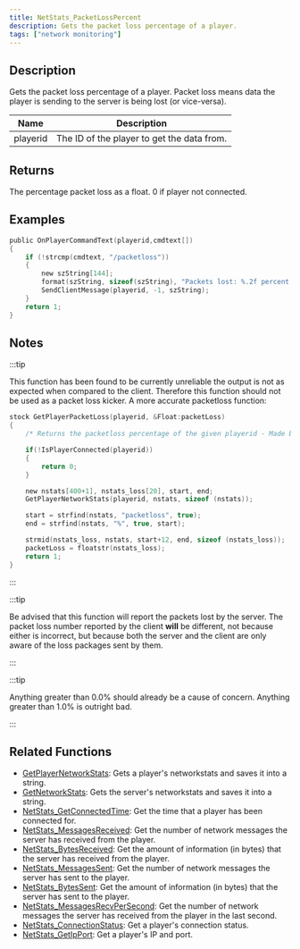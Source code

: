 ```yaml
---
title: NetStats_PacketLossPercent
description: Gets the packet loss percentage of a player.
tags: ["network monitoring"]
---
```


## Description

Gets the packet loss percentage of a player. Packet loss means data the player is sending to the server is being lost (or vice-versa).

| Name     | Description                                |
| -------- | ------------------------------------------ |
| playerid | The ID of the player to get the data from. |

## Returns

The percentage packet loss as a float. 0 if player not connected.

## Examples

```c
public OnPlayerCommandText(playerid,cmdtext[])
{
    if (!strcmp(cmdtext, "/packetloss"))
    {
        new szString[144];
        format(szString, sizeof(szString), "Packets lost: %.2f percent.", NetStats_PacketLossPercent(playerid));
        SendClientMessage(playerid, -1, szString);
    }
    return 1;
}
```

## Notes

:::tip

This function has been found to be currently unreliable the output is not as expected when compared to the client. Therefore this function should not be used as a packet loss kicker. A more accurate packetloss function:

```c
stock GetPlayerPacketLoss(playerid, &Float:packetLoss)
{
    /* Returns the packetloss percentage of the given playerid - Made by Fusez */

    if(!IsPlayerConnected(playerid))
    {
        return 0;
    }

    new nstats[400+1], nstats_loss[20], start, end;
    GetPlayerNetworkStats(playerid, nstats, sizeof (nstats));

    start = strfind(nstats, "packetloss", true);
    end = strfind(nstats, "%", true, start);

    strmid(nstats_loss, nstats, start+12, end, sizeof (nstats_loss));
    packetLoss = floatstr(nstats_loss);
    return 1;
}
```

:::

:::tip

Be advised that this function will report the packets lost by the server. The packet loss number reported by the client **will** be different, not because either is incorrect, but because both the server and the client are only aware of the loss packages sent by them.

:::

:::tip

Anything greater than 0.0% should already be a cause of concern. Anything greater than 1.0% is outright bad.

:::

## Related Functions

- [GetPlayerNetworkStats](GetPlayerNetworkStats): Gets a player's networkstats and saves it into a string.
- [GetNetworkStats](GetNetworkStats): Gets the server's networkstats and saves it into a string.
- [NetStats_GetConnectedTime](NetStats_GetConnectedTime): Get the time that a player has been connected for.
- [NetStats_MessagesReceived](NetStats_MessagesReceived): Get the number of network messages the server has received from the player.
- [NetStats_BytesReceived](NetStats_BytesReceived): Get the amount of information (in bytes) that the server has received from the player.
- [NetStats_MessagesSent](NetStats_MessagesSent): Get the number of network messages the server has sent to the player.
- [NetStats_BytesSent](NetStats_BytesSent): Get the amount of information (in bytes) that the server has sent to the player.
- [NetStats_MessagesRecvPerSecond](NetStats_MessagesRecvPerSecond): Get the number of network messages the server has received from the player in the last second.
- [NetStats_ConnectionStatus](NetStats_ConnectionStatus): Get a player's connection status.
- [NetStats_GetIpPort](NetStats_GetIpPort): Get a player's IP and port.
